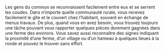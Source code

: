 ﻿---
id: background_villager_fr.md#aptitude--solidarité-populaire
name: 'Aptitude : Solidarité populaire'
---
Les gens du commun se reconnaissent facilement entre eux et se serrent les coudes. Dans n’importe quelle communauté rurale, vous recevez facilement le gîte et le couvert chez l’habitant, souvent en échange de menus travaux. De plus, quand vous en avez besoin, vous trouvez toujours une tâche pouvant vous rapporter quelques pièces durement gagnées dans une ferme des environs. Vous savez aussi reconnaître des signes indiquant la proximité d’une ferme, d’un village ou d’un hameau à quelques lieues à la ronde et pouvez le trouver sans effort.

